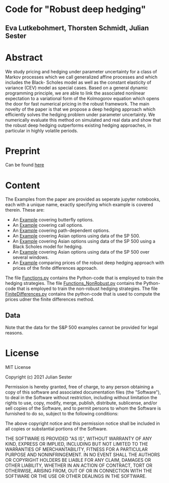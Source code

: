 # Code for "Robust deep hedging"

## Eva Lutkebohmert, Thorsten Schmidt, Julian Sester

# Abstract

We study pricing and hedging under parameter uncertainty for a class of Markov
processes which we call generalized affine processes and which includes the Black-
Scholes model as well as the constant elasticity of variance (CEV) model as special
cases. Based on a general dynamic programming principle, we are able to link the
associated nonlinear expectation to a variational form of the Kolmogorov equation
which opens the door for fast numerical pricing in the robust framework.
The main novelty of the paper is that we propose a deep hedging approach which
efficiently solves the hedging problem under parameter uncertainty. We numerically
evaluate this method on simulated and real data and show that the robust deep hedging
outperforms existing hedging approaches, in particular in highly volatile periods.

# Preprint

Can be found [here](https://arxiv.org/abs/2106.10024)


# Content

The Examples from the paper are provided as seperate jupyter notebooks, each with a unique name, exactly specifying which example is covered therein. These are:
- An [Example](https://github.com/juliansester/nga/blob/main/Example%20Butterfly.ipynb) covering butterfly options.
- An [Example](https://github.com/juliansester/nga/blob/main/Example%20Call%20Option.ipynb) covering call options.
- An [Example](https://github.com/juliansester/nga/blob/main/Example%20Path-dependent%20option.ipynb) covering path-dependent options.
- An [Example](https://github.com/juliansester/nga/blob/main/Example%20SP500-Asian.ipynb) covering Asian options using data of the SP 500.
- An [Example](https://github.com/juliansester/nga/blob/main/Example%20SP500-Asian_BlackScholesHedge.ipynb) covering Asian options using data of the SP 500 using a Black Scholes model for hedging.
- An [Example](https://github.com/juliansester/nga/blob/main/Example%20SP500-Asian_SeveralWindows.ipynb) covering Asian options using data of the SP 500 over several windows.
- An [Example](https://github.com/juliansester/nga/blob/main/Example-PriceBounds.ipynb) comparing prices of the robust deep hedging approach with prices of the finite differences approach.

The file [Functions.py](https://github.com/juliansester/nga/blob/main/Functions.py) contains the Python-code that is employed to train the hedging strategies.
The file [Functions_NonRobust.py](https://github.com/juliansester/nga/blob/main/Functions_NonRobust.py) contains the Python-code that is employed to train the non-robust hedging strategies.
The file [FiniteDifferences.py](https://github.com/juliansester/nga/blob/main/FiniteDifferences.py) contains the python-code that is used to compute the prices udner the finite differences method.
## Data
Note that the data for the S&P 500 examples cannot be provided for legal reasons.

# License

MIT License

Copyright (c) 2021 Julian Sester

Permission is hereby granted, free of charge, to any person obtaining a copy of this software and associated documentation files (the "Software"), to deal in the Software without restriction, including without limitation the rights to use, copy, modify, merge, publish, distribute, sublicense, and/or sell copies of the Software, and to permit persons to whom the Software is furnished to do so, subject to the following conditions:

The above copyright notice and this permission notice shall be included in all copies or substantial portions of the Software.

THE SOFTWARE IS PROVIDED "AS IS", WITHOUT WARRANTY OF ANY KIND, EXPRESS OR IMPLIED, INCLUDING BUT NOT LIMITED TO THE WARRANTIES OF MERCHANTABILITY, FITNESS FOR A PARTICULAR PURPOSE AND NONINFRINGEMENT. IN NO EVENT SHALL THE AUTHORS OR COPYRIGHT HOLDERS BE LIABLE FOR ANY CLAIM, DAMAGES OR OTHER LIABILITY, WHETHER IN AN ACTION OF CONTRACT, TORT OR OTHERWISE, ARISING FROM, OUT OF OR IN CONNECTION WITH THE SOFTWARE OR THE USE OR OTHER DEALINGS IN THE SOFTWARE.
